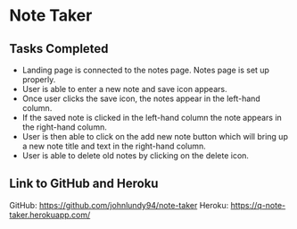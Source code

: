 # Note Taker

## Tasks Completed

- Landing page is connected to the notes page. Notes page is set up properly.
- User is able to enter a new note and save icon appears.
- Once user clicks the save icon, the notes appear in the left-hand column.
- If the saved note is clicked in the left-hand column the note appears in the right-hand column.
- User is then able to click on the add new note button which will bring up a new note title and text in the right-hand column.
- User is able to delete old notes by clicking on the delete icon.

## Link to GitHub and Heroku

GitHub: https://github.com/johnlundy94/note-taker
Heroku: https://q-note-taker.herokuapp.com/
